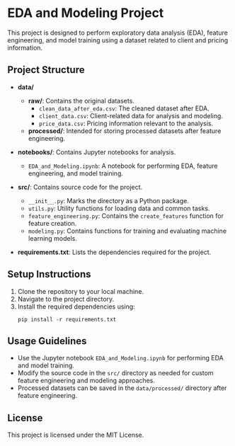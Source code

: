 # EDA and Modeling Project

This project is designed to perform exploratory data analysis (EDA), feature engineering, and model training using a dataset related to client and pricing information.

## Project Structure

- **data/**
  - **raw/**: Contains the original datasets.
    - `clean_data_after_eda.csv`: The cleaned dataset after EDA.
    - `client_data.csv`: Client-related data for analysis and modeling.
    - `price_data.csv`: Pricing information relevant to the analysis.
  - **processed/**: Intended for storing processed datasets after feature engineering.

- **notebooks/**: Contains Jupyter notebooks for analysis.
  - `EDA_and_Modeling.ipynb`: A notebook for performing EDA, feature engineering, and model training.

- **src/**: Contains source code for the project.
  - `__init__.py`: Marks the directory as a Python package.
  - `utils.py`: Utility functions for loading data and common tasks.
  - `feature_engineering.py`: Contains the `create_features` function for feature creation.
  - `modeling.py`: Contains functions for training and evaluating machine learning models.

- **requirements.txt**: Lists the dependencies required for the project.

## Setup Instructions

1. Clone the repository to your local machine.
2. Navigate to the project directory.
3. Install the required dependencies using:
   ```
   pip install -r requirements.txt
   ```

## Usage Guidelines

- Use the Jupyter notebook `EDA_and_Modeling.ipynb` for performing EDA and model training.
- Modify the source code in the `src/` directory as needed for custom feature engineering and modeling approaches.
- Processed datasets can be saved in the `data/processed/` directory after feature engineering.

## License

This project is licensed under the MIT License.